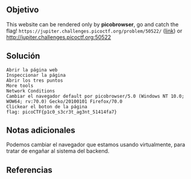 ## Objetivo

This website can be rendered only by **picobrowser**, go and catch the flag! `https://jupiter.challenges.picoctf.org/problem/50522/` ([link](https://jupiter.challenges.picoctf.org/problem/50522/)) or http://jupiter.challenges.picoctf.org:50522
## Solución
```
Abrir la página web
Inspeccionar la página
Abrir los tres puntos
More tools
Network Conditions
Cambiar el navegador default por picobrowser/5.0 (Windows NT 10.0; WOW64; rv:70.0) Gecko/20100101 Firefox/70.0
Clickear el boton de la página
flag: picoCTF{p1c0_s3cr3t_ag3nt_51414fa7}
```
## Notas adicionales

Podemos cambiar el navegador que estamos usando virtualmente, para tratar de engañar al sistema del backend.
## Referencias